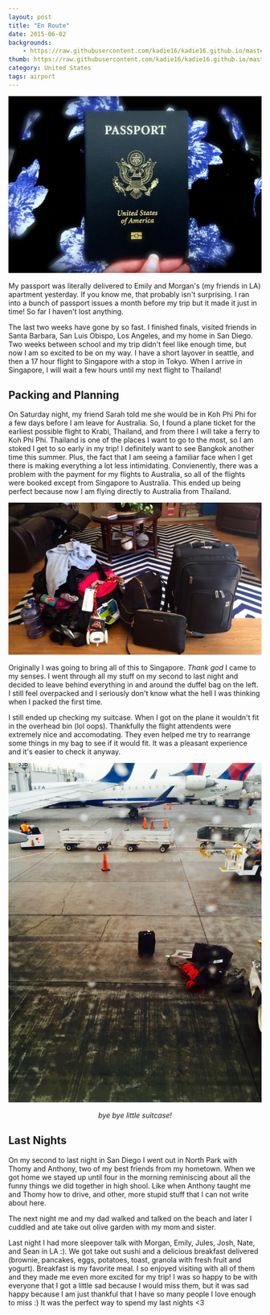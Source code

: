 ```yaml
---
layout: post
title: "En Route"
date: 2015-06-02
backgrounds:
    - https://raw.githubusercontent.com/kadie16/kadie16.github.io/master/assets/images/backgrounds/asiaMap.jpg
thumb: https://raw.githubusercontent.com/kadie16/kadie16.github.io/master/assets/images/thumbnails/one.jpg
category: United States 
tags: airport 
---
```



![Thumbnail](https://raw.githubusercontent.com/kadie16/kadie16.github.io/master/assets/images/thumbnails/one.jpg)

My passport was literally delivered to Emily and Morgan's (my friends in LA) apartment yesterday. If you know me, that probably isn't surprising. I ran into a bunch of passport issues a month before my trip but it made it just in time! So far I haven't lost anything. 

The last two weeks have gone by so fast. I finished finals, visited friends in Santa Barbara, San Luis Obispo, Los Angeles, and my home in San Diego. Two weeks between school and my trip didn't feel like enough time, but now I am so excited to be on my way. I have a short layover in seattle, and then a 17 hour flight to Singapore with a stop in Tokyo. When I arrive in Singapore, I will wait a few hours until my next flight to Thailand! 

## Packing and Planning 
On Saturday night, my friend Sarah told me she would be in Koh Phi Phi for a few days before I am leave for Australia. So, I found a plane ticket for the earliest possible flight to Krabi, Thailand, and from there I will take a ferry to Koh Phi Phi. Thailand is one of the places I want to go to the most, so I am stoked I get to so early in my trip! I definitely want to see Bangkok another time this summer. Plus, the fact that I am seeing a familiar face when I get there is making everything a lot less intimidating. Convienently, there was a problem with the payment for my flights to Australia, so all of the flights were booked except from Singapore to Australia. This ended up being perfect because now I am flying directly to Australia from Thailand. 

![Too Much Stuff](https://raw.githubusercontent.com/kadie16/kadie16.github.io/master/assets/images/posts/en-route%20/packed.JPG)

Originally I was going to bring all of this to Singapore. _Thank god_ I came to my senses. I went through all my stuff on my second to last night and decided to leave behind everything in and around the duffel bag on the left. I still feel overpacked and I seriously don't know what the hell I was thinking when I packed the first time. 

I still ended up checking my suitcase. When I got on the plane it wouldn't fit in the overhead bin (lol oops). Thankfully the flight attendents were extremely nice and accomodating. They even helped me try to rearrange some things in my bag to see if it would fit. It was a pleasant experience and it's easier to check it anyway. 

![Bye bye my little suitcase](https://raw.githubusercontent.com/kadie16/kadie16.github.io/master/assets/images/posts/en-route%20/suitcase.jpg)<br>
_<center>bye bye little suitcase!</center>_

## Last Nights 
On my second to last night in San Diego I went out in North Park with Thomy and Anthony, two of my best friends from my hometown. When we got home we stayed up until four in the morning reminiscing about all the funny things we did together in high shool. Like when Anthony taught me and Thomy how to drive, and other, more stupid stuff that I can not write about here. 

The next night me and my dad walked and talked on the beach and later I cuddled and ate take out olive garden with my mom and sister. 

Last night I had more sleepover talk with Morgan, Emily, Jules, Josh, Nate, and Sean in LA :). We got take out sushi and a delicious breakfast delivered (brownie, pancakes, eggs, potatoes, toast, granola with fresh fruit and yogurt). Breakfast is my favorite meal. I so enjoyed visiting with all of them and they made me even more excited for my trip! I was so happy to be with everyone that I got a little sad because I would miss them, but it was sad happy because I am just thankful that I have so many people I love enough to miss :) It was the perfect way to spend my last nights <3
